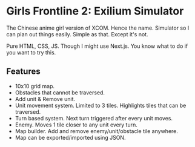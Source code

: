 # Girls Frontline 2: Exilium Simulator
The Chinese anime girl version of XCOM. Hence the name. Simulator so I can plan out things easily. Simple as that. Except it's not.

Pure HTML, CSS, JS. Though I might use Next.js. You know what to do if you want to try this.

## Features
- 10x10 grid map.
- Obstacles that cannot be traversed.
- Add unit & Remove unit.
- Unit movement system. Limited to 3 tiles. Highlights tiles that can be traversed.
- Turn based system. Next turn triggered after every unit moves.
- Enemy. Moves 1 tile closer to any unit every turn. 
- Map builder. Add and remove enemy/unit/obstacle tile anywhere.
- Map can be exported/imported using JSON.